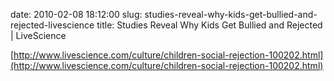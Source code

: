 date: 2010-02-08 18:12:00
slug: studies-reveal-why-kids-get-bullied-and-rejected-livescience
title: Studies Reveal Why Kids Get Bullied and Rejected | LiveScience

    

[http://www.livescience.com/culture/children-social-rejection-100202.html](http://www.livescience.com/culture/children-social-rejection-100202.html)

  

